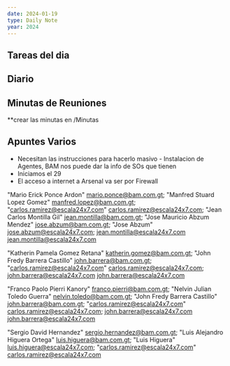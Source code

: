 ```yaml
---
date: 2024-01-19
type: Daily Note
year: 2024
---
```


## Tareas del dia

## Diario

## Minutas de Reuniones
**crear las minutas en /Minutas

## Apuntes Varios


- Necesitan las instrucciones para hacerlo masivo - Instalacion de Agentes, BAM nos puede dar la info de SOs que tienen
- Iniciamos el 29
- El acceso a internet a Arsenal va ser por Firewall



"Mario Erick Ponce Ardon" <mario.ponce@bam.com.gt>; "Manfred Stuard Lopez Gomez" <manfred.lopez@bam.com.gt>; "carlos.ramirez@escala24x7.com" <carlos.ramirez@escala24x7.com>; "Jean Carlos Montilla Gil" <jean.montilla@bam.com.gt>; "Jose Mauricio Abzum Mendez" <jose.abzum@bam.com.gt>; "Jose Abzum" <jose.abzum@escala24x7.com>; jean.montilla@escala24x7.com <jean.montilla@escala24x7.com>


"Katherin Pamela Gomez Retana" <katherin.gomez@bam.com.gt>; "John Fredy Barrera Castillo" <john.barrera@bam.com.gt>; "carlos.ramirez@escala24x7.com" <carlos.ramirez@escala24x7.com>; john.barrera@escala24x7.com <john.barrera@escala24x7.com>


"Franco Paolo Pierri Kanory" <franco.pierri@bam.com.gt>; "Nelvin Julian Toledo Guerra" <nelvin.toledo@bam.com.gt>; "John Fredy Barrera Castillo" <john.barrera@bam.com.gt>; "carlos.ramirez@escala24x7.com" <carlos.ramirez@escala24x7.com>; john.barrera@escala24x7.com <john.barrera@escala24x7.com>


"Sergio David Hernandez" <sergio.hernandez@bam.com.gt>; "Luis Alejandro Higuera Ortega" <luis.higuera@bam.com.gt>; "Luis Higuera" <luis.higuera@escala24x7.com>; "carlos.ramirez@escala24x7.com" <carlos.ramirez@escala24x7.com>